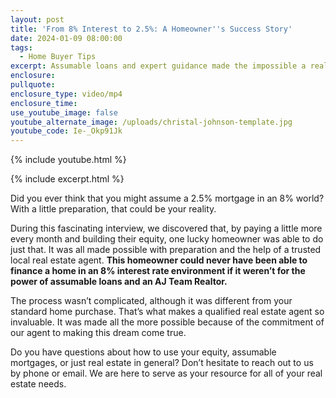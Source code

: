 ```yaml
---
layout: post
title: 'From 8% Interest to 2.5%: A Homeowner''s Success Story'
date: 2024-01-09 08:00:00
tags:
  - Home Buyer Tips
excerpt: Assumable loans and expert guidance made the impossible a reality.
enclosure:
pullquote:
enclosure_type: video/mp4
enclosure_time:
use_youtube_image: false
youtube_alternate_image: /uploads/christal-johnson-template.jpg
youtube_code: Ie-_Okp91Jk
---
```

{% include youtube.html %}

{% include excerpt.html %}

Did you ever think that you might assume a 2.5% mortgage in an 8% world? With a little preparation, that could be your reality.

During this fascinating interview, we discovered that, by paying a little more every month and building their equity, one lucky homeowner was able to do just that. It was all made possible with preparation and the help of a trusted local real estate agent. **This homeowner could never have been able to finance a home in an 8% interest rate environment if it weren’t for the power of assumable loans and an AJ Team Realtor.**&nbsp;

The process wasn’t complicated, although it was different from your standard home purchase. That’s what makes a qualified real estate agent so invaluable. It was made all the more possible because of the commitment of our agent to making this dream come true.

Do you have questions about how to use your equity, assumable mortgages, or just real estate in general? Don’t hesitate to reach out to us by phone or email. We are here to serve as your resource for all of your real estate needs.